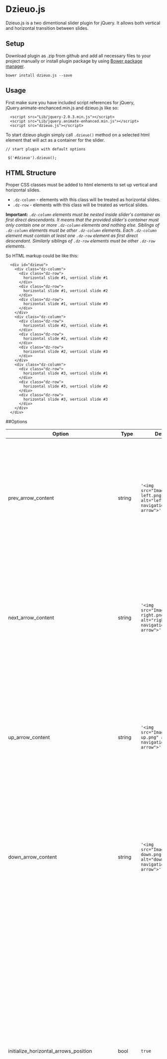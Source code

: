 # Dzieuo.js 
Dzieuo.js is a two dimentional slider plugin for jQuery. It allows both vertical and horizontal transition between slides.

## Setup
Download plugin as .zip from github and add all necessary files to your project manually or install plugin package by using 
[Bower package manager](http://bower.io/). 

```
bower install dzieuo.js --save
```


## Usage

First make sure you have included script references for jQuery, jQuery.animate-enchanced.min.js and dzieuo.js like so:
```
  <script src="Lib/jquery-2.0.3.min.js"></script>
  <script src="Lib/jquery.animate-enhanced.min.js"></script>
  <script src="dzieuo.js"></script>
```
 To start dzieuo plugin simply call `.dzieuo()` method on a selected html element that will act as a container for the slider.
 
```
// start plugin with default options

 $('#dzieuo').dzieuo();

```
## HTML Structure
Proper CSS classes must be added to html elements to set up vertical and horizontal slides.
- ```.dz-column``` - elements with this class will be treated as horizontal slides.
- ```.dz-row``` - elements with this class will be treated as vertical slides.

**Important:**  *```.dz-column``` elements must be nested inside slider's container as first direct descendants. It means that the provided slider's container must only contain one or more ```.dz-column``` elements and nothing else. Siblings of ```.dz-column``` elements must be other ```.dz-column``` elements. Each  ```.dz-column``` element must contain at least one ```.dz-row``` element as first direct descendant. Similarly siblings of ```.dz-row``` elements must be other ```.dz-row``` elements*.

So HTML markup could be like this:

```
  <div id="dzieuo">
    <div class="dz-column">
      <div class="dz-row">
        horizontal slide #1, vertical slide #1
      </div>
      <div class="dz-row">
        horizontal slide #1, vertical slide #2
      </div>
      <div class="dz-row">
        horizontal slide #1, vertical slide #3
      </div>
    </div>
    <div class="dz-column">
      <div class="dz-row">
        horizontal slide #2, vertical slide #1
      </div>
      <div class="dz-row">
        horizontal slide #2, vertical slide #2
      </div>
      <div class="dz-row">
        horizontal slide #2, vertical slide #3
      </div>
    </div>
    <div class="dz-column">
      <div class="dz-row">
        horizontal slide #3, vertical slide #1
      </div>
      <div class="dz-row">
        horizontal slide #3, vertical slide #2
      </div>
      <div class="dz-row">
        horizontal slide #3, vertical slide #3
      </div>
    </div>
  </div>
```

##Options

| Option       | Type  | Default  | Description |
| ------------- |----|-------------| -----|
| prev_arrow_content| string |  `'<img src="Images/arrow-left.png" alt="left navigation arrow">'` | Content of the left (move to previous slide) horizontal arrow. The default is an image tag HTML string linked to the left arrow image that is provided with the plugin. Whatever content you provide for this option (text, html string etc.) it will be inserted into the arrow's container - ```#dzPrevArrow```.|
| next_arrow_content      | string     |   `'<img src="Images/arrow-right.png" alt="right navigation arrow">'` |  Content of the right (move to next slide) horizontal arrow. The default is an image tag HTML string linked to the right arrow image that is provided with the plugin. Whatever content you provide for this option (text, html string etc.) it will be inserted into the arrow's container - ```#dzNextArrow```. |
| up_arrow_content      | string     |   `'<img src="Images/arrow-up.png" alt="up navigation arrow">'` |  Content of the up (move to previous slide) vertical arrow. The default is an image tag HTML string linked to the up arrow image that is provided with the plugin. Whatever content you provide for this option (text, html string etc.) it will be inserted into the arrow's container - ```#dzUpArrow```. |
| down_arrow_content      | string     |   `'<img src="Images/arrow-down.png" alt="down navigation arrow">'` |  Content of the down (move to next slide) vertical arrow. The default is an image tag HTML string linked to the down arrow image that is provided with the plugin. Whatever content you provide for this option (text, html string etc.) it will be inserted into the arrow's container - ```#dzDownArrow```. |
| initialize_horizontal_arrows_position      | bool   |   `true` | Specifies if plugin should automatically calculate and set horizontal arrows' positions so that they will be placed in the middle of the screen. It will also recalculate and reset their positions on window resize event as well as on orientation changed event for mobile devices so that the arrows will always be placed in the middle of the screen. Setting this option to `false` will give user the power to place horizontal arrows wherever he wants by styling their appropriate css containers and the plugin will not override their positions. **Side note:** *Generally it is recomended to leave this option as it is (`true`) unless you really want to position horizontal arrows yourself.*
| initialize_vertical_arrows_position     | bool   |   `true` | Specifies if plugin should automatically calculate and set vertical arrows' positions so that they will be placed in the middle of the screen. It will also recalculate and reset their positions on window resize event as well as on orientation changed event for mobile devices so that the arrows will always be placed in the middle of the screen. Setting this option to `false` will give user the power to place vertical arrows wherever he wants by styling their appropriate css containers and the plugin will not override their positions. **Side note:** *Generally it is recomended to leave this option as it is (`true`) unless you really want to position vertical arrows yourself.*
| initialize_vertical_paging_position     | bool   |   `true` | Specifies if plugin should automatically calculate and set vertical's paging position so that it will be placed in the middle of the screen. It will also recalculate and reset its position on window resize event as well as on orientation changed event for mobile devices so that the vertical paging container will always be placed in the middle of the screen. Setting this option to `false` will give user the power to place vertical paging wherever he wants by styling its appropriate css container and the plugin will not override its position. **Side note:** *Generally it is recomended to leave this option as it is (`true`) unless you really want to position vertical paging yourself.*
| row_scroll_padding_top     | number   | `0` | Specifies the offset distance (in pixels) from the top of the current slide.
| scroll_calculation_interval | number   | `50` |  Specifies the interval time (in miliseconds) of when the plugin should recalculate scroll position. Whenever a scroll event is detected (if user is scrolling a page) then plugin recalculates scroll position at a specified interval thus marking proper vertical paging element as the current one. It may happen that if user scrolls really fast (in less than the specified time amount option value) then the plugin may miss calculation of scroll position thus we may see incorrect vertical paging element set as the current one. It would be ideal to have this option value set as low as possible but there is a scroll performance loss to consider. If we set this value to something too low then calculations will be fired so often while user is scrolling resulting in a choppy, uneven/unsmooth scrolling. **Side note:** *The default value of 50 seems to be just fine for most purposes so it is recommended to leave it like that.* 
| horizontal_animation_speed     | number   | `800` | Specifies horizontal animation speed (in milliseconds).
| vertical_animation_speed     | number   | `800` | Specifies vertical animation speed (in milliseconds).
| hide_vertical_paging_when_single_row | bool | `true` | Specifies if vertical paging control should be hidden when only one slide (single `.row` element) is present.
| hide_horizontal_paging_when_single_column | bool | `true` | Specifies if horizontal paging control should be hidden when only one slide (single `.column` element) is present.
| full_screen_mode  | bool  | `'false'` | Sets ```.dz-row``` element's height to window height so slides will be "full screen".
| row_height | number  | `0` | Sets ```.dz-row``` element's height to specified value (in pixels). Value provided must be greater than ```0```. **Side note:** *This option should usually be used with option ```full_screen_mode```. When ```full_screen_mode``` is ```true``` and ```row_height``` is greater than ```0``` then plugin will compare screen's height and value provided in ```row_height``` and whichever  is greater then that is what is going to be applied to rows' height. For example - such functionality is sometimes desired in mobile devices. We can make slides (```.dz-row``` elements) to be in fullscreen mode (have height same as screen's height) in portrait mode but when phone changes orientation to landscape (rows' height will be readjusted to the "new" screen's height) then it may happen that the new height is not suitable (for example child elements overflow parent row element in landscape mode because height of the row element is now not big enough) so for such case we can specify ```row_height``` and if it is greater than the device's screen's height it will be used to set slides' new height.* 
| horizontal_animation_easing  | string   | `'slide'` | Specifies what kind of animation will be used for horizontal transition. Look below for a list of available animations.
| vertical_animation_easing  | string   | `'slide'` | Specifies what kind of animation will be used for vertical transition. Look below for a list of available animations.

Available animation_easing option values: 

* `'slide'`
* `'bounce'`
* `'linear'`
* `'swing'`
* `'easeInQuad'`
* `'easeInCubic'`
* `'easeInQuart'`
* `'easeInQuint'`
* `'easeInSine'`
* `'easeInExpo'`
* `'easeInCirc'`
* `'easeInBack'`
* `'easeOutQuad'`
* `'easeOutCubic'`
* `'easeOutQuart'`
* `'easeOutQuint'`
* `'easeOutSine'`
* `'easeOutExpo'`
* `'easeOutCirc'`
* `'easeOutBack'`
* `'easeInOutQuad'`
* `'easeInOutCubic'`
* `'easeInOutQuart'`
* `'easeInOutQuint'`
* `'easeInOutQuint'`
* `'easeInOutExpo'`
* `'easeInOutCirc'`
* `'easeInOutBack'`

## Example

``` 
// start slider with options ( presented values are default )

$('#dzieuo').dzieuo({
      prev_arrow_content: '<img src="Images/arrow-left.png" alt="left navigation arrow">',
      next_arrow_content: '<img src="Images/arrow-right.png" alt="right navigation arrow">',
      up_arrow_content: '<img src="Images/arrow-up.png" alt="up navigation arrow">',
      down_arrow_content: '<img src="Images/arrow-down.png" alt="down navigation arrow">',
      initialize_horizontal_arrows_position: true,
      initialize_vertical_arrows_position: true,
      initialize_vertical_paging_position: true,
      row_scroll_padding_top: 0,
      scroll_calculation_interval: 50,
      horizontal_animation_easing: 'slide',
      horizontal_animation_speed: 800,
      vertical_animation_easing: 'slide',
      vertical_animation_speed: 800,
      hide_vertical_paging_when_single_row: true,
      hide_horizontal_paging_when_single_column: true,
      full_screen_mode: false,
      row_height: 0
    });
```
## Styling

All styles for the plugin are found in dzieuo.css file.

`'.dz-row'` elements have initial height of 400px in css so feel free to remove/change this value to what you want.

**Important:** *If you plan to override default options `'prev_arrow_content'` and `'next_arrow_content'` with your own image tags then make sure you set the proper height in css for `#dzPrevArrow` and `#dzNextArrow`. Height of these containers should be the same as the height of the image. These heights are used by the plugin to place horizontal arrows in the middle of the screen.*

## Events

Dzieuo provides five events that allow us to process our own custom logic at the beginning and at the end of a slide animation. 

| Event name       | When is fired  |
| ------------- |----|
| `'horizontal_transition:before'` | Fires right before each horizontal animation
| `'horizontal_transition:after'` | Fires right after each horizontal animation
| `'vertical_transition:before'` | Fires right before each vertical animation
| `'vertical_transition:after'` | Fires right after each vertical animation
| `'vertical_scroll:row_changed'` | Fires when a row element (vertical slide) is set as the current one. For example when user scrolls down to a new vertical slide element.

Each fired event holds a transitionEventParam object that can be used to find out which slides are being animated.
Properties of transitionEventParam object:

| name       | type  | description |
| ------------- |----|------|
| `currentColumn` | number | Contains index of the current column element (horizontal slide).
| `targetColumn` | number| Contains index of the target column element (horizontal slide).
| `currentRow` | number| Contains index of the current row element (vertical slide).
| `targetRow` | number| Contains index of the target row element (vertical slide).

Index values start from 0.

**Important:** *For events `'horizontal_transition:after'`,`'vertical_transition:after'` and `'vertical_scroll:row_changed'`
value of currentRow/currentColumn (depending whether it is a horizontal or vertical transition) will be the index of the previous slide (the slide that we just moved from) and the index of the current slide (the slide that we just moved to) will now be found in the targetRow/targetColumn property.*


## Example

Listening to the events:

```
// an example how we can intercept these events
// e - is the native jQuery event param object
// arg - is the dzieuo's custom transitionEventParam object

    $(document).bind("horizontal_transition:before", function (e, arg) {
      console.log("horizontal_transition:before");
      console.log(arg);
    });
    $(document).bind("vertical_transition:before", function (e, arg) {
      console.log("vertical_transition:before");
      console.log(arg);
    });
    $(document).bind("horizontal_transition:after", function (e, arg) {
      console.log("horizontal_transition:after");
      console.log(arg);
    });
    $(document).bind("vertical_transition:after", function (e, arg) {
      console.log("vertical_transition:after");
      console.log(arg);
    });
    $(document).bind("vertical_scroll:row_changed", function (e, arg) {
      console.log("vertical_scroll:row_changed");
      console.log(arg);
    });
```
## Hardware acceleration

Dzieuo uses the jQuery Animate Enhanced plugin for additional slide animations and for smooth transitions using CSS instead of JavaScript which jQuery Animate Enhanced takes care of.

Checkout jQuery Animate Enhanced at https://github.com/benbarnett/jquery-animate-enhanced

## Inspiration

Superslides plugin was the source of knowledge and inspiration to write my own slider with additional 2D functionality. 
Checkout Superslides plugin at http://archive.nicinabox.com/superslides/#1 

